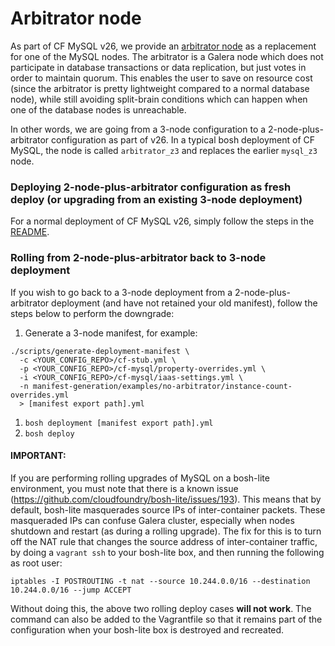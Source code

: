 # Arbitrator node

As part of CF MySQL v26, we provide an [arbitrator node](http://galeracluster.com/documentation-webpages/arbitrator.html) as a replacement for one of the MySQL nodes. The arbitrator is a Galera node which does not participate in database transactions or data replication, but just votes in order to maintain quorum. This enables the user to save on resource cost (since the arbitrator is pretty lightweight compared to a normal database node), while still avoiding split-brain conditions which can happen when one of the database nodes is unreachable.

In other words, we are going from a 3-node configuration to a 2-node-plus-arbitrator configuration as part of v26. In a typical bosh deployment of CF MySQL, the node is called `arbitrator_z3` and replaces the earlier `mysql_z3` node.

### Deploying 2-node-plus-arbitrator configuration as fresh deploy (or upgrading from an existing 3-node deployment)

For a normal deployment of CF MySQL v26, simply follow the steps in the [README](https://github.com/cloudfoundry/cf-mysql-release/blob/develop/README.md#create-manifest-and-deploy).

### Rolling from 2-node-plus-arbitrator back to 3-node deployment

If you wish to go back to a 3-node deployment from a 2-node-plus-arbitrator deployment (and have not retained your old manifest), follow the steps below to perform the downgrade:

1. Generate a 3-node manifest, for example:
```
./scripts/generate-deployment-manifest \
  -c <YOUR_CONFIG_REPO>/cf-stub.yml \
  -p <YOUR_CONFIG_REPO>/cf-mysql/property-overrides.yml \
  -i <YOUR_CONFIG_REPO>/cf-mysql/iaas-settings.yml \
  -n manifest-generation/examples/no-arbitrator/instance-count-overrides.yml
  > [manifest export path].yml
  ```
1. `bosh deployment [manifest export path].yml`
1. `bosh deploy`

#### IMPORTANT:

If you are performing rolling upgrades of MySQL on a bosh-lite environment, you must note that there is a known issue (https://github.com/cloudfoundry/bosh-lite/issues/193). This means that by default, bosh-lite masquerades source IPs of inter-container packets. These masqueraded IPs can confuse Galera cluster, especially when nodes shutdown and restart (as during a rolling upgrade). The fix for this is to turn off the NAT rule that changes the source address of inter-container traffic, by doing a `vagrant ssh` to your bosh-lite box, and then running the following as root user:

```
iptables -I POSTROUTING -t nat --source 10.244.0.0/16 --destination 10.244.0.0/16 --jump ACCEPT
```

Without doing this, the above two rolling deploy cases **will not work**. The command can also be added to the Vagrantfile so that it remains part of the configuration when your bosh-lite box is destroyed and recreated.
